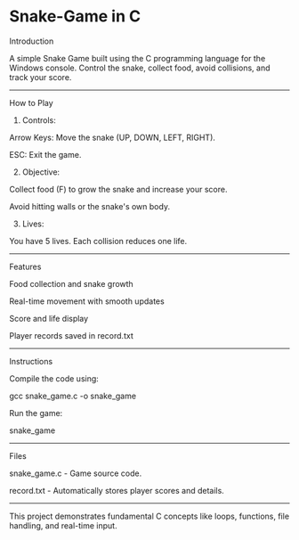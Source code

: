 # Snake-Game in C

Introduction

A simple Snake Game built using the C programming language for the Windows console. Control the snake, collect food, avoid collisions, and track your score.


---

How to Play

1. Controls:

Arrow Keys: Move the snake (UP, DOWN, LEFT, RIGHT).

ESC: Exit the game.



2. Objective:

Collect food (F) to grow the snake and increase your score.

Avoid hitting walls or the snake's own body.



3. Lives:

You have 5 lives. Each collision reduces one life.





---

Features

Food collection and snake growth

Real-time movement with smooth updates

Score and life display

Player records saved in record.txt



---

Instructions

Compile the code using:

gcc snake_game.c -o snake_game

Run the game:

snake_game



---

Files

snake_game.c - Game source code.

record.txt - Automatically stores player scores and details.



---

This project demonstrates fundamental C concepts like loops, functions, file handling, and real-time input.

